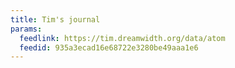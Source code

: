 ```yaml
---
title: Tim's journal
params:
  feedlink: https://tim.dreamwidth.org/data/atom
  feedid: 935a3ecad16e68722e3280be49aaa1e6
---
```

